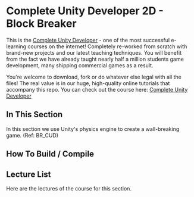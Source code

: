 # Complete Unity Developer 2D - Block Breaker

This is the [Complete Unity Developer](http://gdev.tv/cudgithub) - one of the most successful e-learning courses on the internet! Completely re-worked from scratch with brand-new projects and our latest teaching techniques. You will benefit from the fact we have already taught nearly half a million students game development, many shipping commercial games as a result.

You're welcome to download, fork or do whatever else legal with all the files! The real value is in our huge, high-quality online tutorials that accompany this repo. You can check out the course here: [Complete Unity Developer](http://gdev.tv/cudgithub)

## In This Section
In this section we use Unity's physics engine to create a wall-breaking game. (Ref: BR_CUD)

## How To Build / Compile

## Lecture List
Here are the lectures of the course for this section. 

